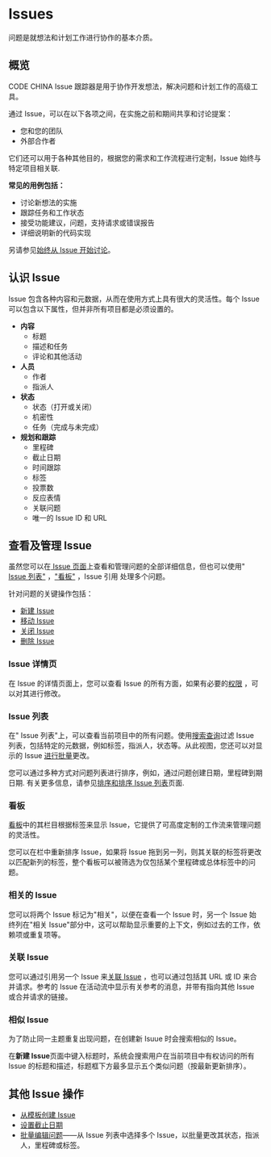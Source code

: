 # Issues[](#issues "Permalink")

问题是就想法和计划工作进行协作的基本介质。

## 概览[](#overview "Permalink")

CODE CHINA Issue 跟踪器是用于协作开发想法，解决问题和计划工作的高级工具。

通过 Issue，可以在以下各项之间，在实施之前和期间共享和讨论提案：

*   您和您的团队
*   外部合作者

它们还可以用于各种其他目的，根据您的需求和工作流程进行定制，Issue 始终与特定项目相关联.

**常见的用例包括：**

*   讨论新想法的实施
*   跟踪任务和工作状态
*   接受功能建议，问题，支持请求或错误报告
*   详细说明新的代码实现

另请参见[始终从 Issue 开始讨论](https://about.gitlab.com/blog/2016/03/03/start-with-an-issue/)。

## 认识 Issue[](#parts-of-an-issue "Permalink")

Issue 包含各种内容和元数据，从而在使用方式上具有很大的灵活性。每个 Issue 可以包含以下属性，但并非所有项目都是必须设置的。

*   **内容**
    *   标题
    *   描述和任务
    *   评论和其他活动
*   **人员**
    *   作者
    *   指派人
*   **状态**
    *   状态（打开或关闭）
    *   机密性
    *   任务（完成与未完成）
*   **规划和跟踪**
    *   里程碑
    *   截止日期
    *   时间跟踪
    *   标签
    *   投票数
    *   反应表情
    *   关联问题
    *   唯一的 Issue ID 和 URL


## 查看及管理 Issue[](#viewing-and-managing-issues "Permalink")

虽然您可以在[ Issue 页面](#issue-page)上查看和管理问题的全部详细信息，但也可以使用" [ Issue 列表"](#issue-列表) ，["看板"](#看板) ，Issue 引用 处理多个问题。

针对问题的关键操作包括：

*   [新建 Issue](/docs/user/project/issues/manage#create-a-new-issue)
*   [移动 Issue](/docs/user/project/issues/manage#moving-issues)
*   [关闭 Issue](/docs/user/project/issues/manage#closing-issues)
*   [删除 Issue](/docs/user/project/issues/manage#deleting-issues)

### Issue 详情页[](#issue-page "Permalink")

在 Issue 的详情页面上，您可以查看 Issue 的所有方面，如果有必要的[权限](/docs/user/permissions) ，可以对其进行修改。

### Issue 列表[](#issues-list "Permalink")

在" Issue 列表"上，可以查看当前项目中的所有问题。使用[搜索查询](/docs/user/search#issue-或合并请求列表过滤)过滤 Issue 列表，包括特定的元数据，例如标签，指派人，状态等。从此视图，您还可以对显示的 Issue [进行批量](/docs/user/project/bulk-edit)更改。

您可以通过多种方式对问题列表进行排序，例如，通过问题创建日期，里程碑到期日期. 有关更多信息，请参见[排序和排序 Issue 列表](/docs/user/project/issues/sort)页面.

### 看板[](#issue-boards "Permalink")

[看板](/docs/user/project/kanban)中的其栏目根据标签来显示 Issue，它提供了可高度定制的工作流来管理问题的灵活性。

您可以在栏中重新排序 Issue，如果将 Issue 拖到另一列，则其关联的标签将更改以匹配新列的标签，整个看板可以被筛选为仅包括某个里程碑或总体标签中的问题。

### 相关的 Issue[](#related-issues-starter "Permalink")

您可以将两个 Issue 标记为"相关"，以便在查看一个 Issue 时，另一个 Issue 始终列在"相关 Issue"部分中，这可以帮助显示重要的上下文，例如过去的工作，依赖项或重复项等。

### 关联 Issue[](#crosslinking-issues "Permalink")

您可以通过引用另一个 Issue 来[关联 Issue](/docs/user/project/issues/crosslinking) ，也可以通过包括其 URL 或 ID 来合并请求。参考的 Issue 在活动流中显示有关参考的消息，并带有指向其他 Issue 或合并请求的链接。

### 相似 Issue[](#similar-issues "Permalink")

为了防止同一主题重复出现问题，在创建新 Isuue 时会搜索相似的 Issue。

在**新建 Issue**页面中键入标题时，系统会搜索用户在当前项目中有权访问的所有 Issue 的标题和描述，标题框下方最多显示五个类似问题（按最新更新排序）。

## 其他 Issue 操作[](#other-issue-actions "Permalink")

*   [从模板创建 Issue](/docs/user/project/description-template#创建-issue-描述模板)
*   [设置截止日期](/docs/user/project/issues/due-date)
*   [批量编辑问题](/docs/user/project/bulk-edit)——从 Issue 列表中选择多个 Issue，以批量更改其状态，指派人，里程碑或标签。